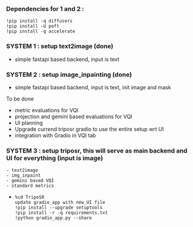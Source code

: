 ### Dependencies for 1 and 2 :
```
!pip install -q diffusers
!pip install -U peft
!pip install -q accelerate
```
### SYSTEM 1 : setup text2image (done)
- simple fastapi based backend, input is text

### SYSTEM 2 : setup image_inpainting (done)
- simple fastapi based backend, input is text, init image and mask

To be done
- metric evaluations for VQI
- projection and gemini based evaluations for VQI
- UI planning
- Upgrade currend triposr gradio to use the entire setup wrt UI
- integration with Gradio in VQI tab

### SYSTEM 3 : setup triposr, this will serve as main backend and UI for everything (input is image)
    - text2image
    - img_inpaint
    - gemini based VQI
    - standard metrics
  - 
    ```
    %cd TripoSR
    update gradio_app with new_UI file
    !pip install --upgrade setuptools
    !pip install -r -q requirements.txt
    !python gradio_app.py --share
    ```

